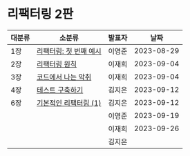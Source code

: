 # 리팩터링 2판

| 대분류 | 소분류                                    | 발표자 | 날짜       |
| ------ | ----------------------------------------- | ------ | ---------- |
| 1장    | [리팩터링: 첫 번째 예시](Chapter%2001.md) | 이영준 | 2023-08-29 |
| 2장    | [리팩터링 원칙](Chapter%2002.md)          | 이재희 | 2023-09-04 |
| 3장    | [코드에서 나는 악취](Chapter%2003.md)     | 이재희 | 2023-09-04 |
| 4장    | [테스트 구축하기](Chapter%2004.md)        | 김지은 | 2023-09-12 |
| 6장    | [기본적인 리팩터링 (1)](Chapter%2006.md)  | 김지은 | 2023-09-12 |
|        |                                           | 이영준 | 2023-09-19 |
|        |                                           | 이재희 | 2023-09-26 |
|        |                                           | 김지은 |            |
